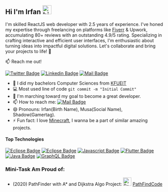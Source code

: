 
## Hi I'm Irfan <img src="https://user-images.githubusercontent.com/1303154/88677602-1635ba80-d120-11ea-84d8-d263ba5fc3c0.gif" width="28px" alt="hi">

I'm skilled ReactJS web developer with 2.5 years of experience. I've honed my expertise through freelancing on platforms like [Fiverr](https://www.fiverr.com/users/cooldued123) & Upwork, accumulating 80+ reviews with an outstanding 4.9/5 rating. Specializing in crafting interactive and efficient user interfaces, I'm enthusiastic about turning ideas into impactful digital solutions. Let's collaborate and bring your projects to life! 🚀

:mailbox: Reach me out!

[![Twitter Badge](https://img.shields.io/badge/-@MuhammadMusa-1ca0f1?style=flat&labelColor=1ca0f1&logo=facebook&logoColor=white&link=https://web.facebook.com/profile.php?id=100026400563019)](https://web.facebook.com/profile.php?id=100026400563019) [![Linkedin Badge](https://img.shields.io/badge/-Irfan_Alvi-0e76a8?style=flat&labelColor=0e76a8&logo=linkedin&logoColor=white)](https://www.linkedin.com/in/irfan-alvi/) [![Mail Badge](https://img.shields.io/badge/-Irfan_Alvi-0078D4?style=flat&labelColor=0078D4&logo=microsoft-outlook&logoColor=white)](mailto:irfan.alvi12@hotmail.com)

<!-- TODO: Add last video link -->

- 🔭 I did my bachelors Computer Sciences  from [KFUEIT](https://www.kfueit.edu.pk)
- :computer: Most used line of code `git commit -m "Initial Commit"`
- 🤔 I'm marching toward my goal to become a great developer.
- 📫 How to reach me: [![Mail Badge](https://img.shields.io/badge/-Irfan_Alvi-0078D4?style=flat&labelColor=0078D4&logo=microsoft-outlook&logoColor=white)](mailto:irfan.alvi12@hotmail.com)
- 😄 Pronouns: Irfan(Birth Name), Musa(Social Name), Shadow(Gamertag).
- ⚡ Fun fact: I love [Minecraft](https://minecraft.net), I wanna be a part of similar amazing projects.

#### Top Technologies

<!-- TODO: Make technologies links takes you to repositories -->

[![Eclipse Badge](https://img.shields.io/badge/-Reactjs-61DBFB?style=for-the-badge&labelColor=black&logo=React&logoColor=61DBFB)](#) [![Eclipse Badge](https://img.shields.io/badge/-Next.Js-black?style=for-the-badge&labelColor=black&logo=Next.js&logoColor=white)](#) [![Javascript Badge](https://img.shields.io/badge/-Javascript-F0DB4F?style=for-the-badge&labelColor=black&logo=javascript&logoColor=F0DB4F)](#) [![Flutter Badge](https://img.shields.io/badge/-mui-0078D4?style=for-the-badge&labelColor=black&logo=MUI&logoColor=0078D4)](#) [![Java Badge](https://img.shields.io/badge/-Java-f89820?style=for-the-badge&labelColor=black&logo=Eclipse&logoColor=f89820)](#) [![GraphQL Badge](https://img.shields.io/badge/-Block_Bench-e535ab?style=for-the-badge&labelColor=black&logo=element&logoColor=e535ab)](#)


### Mini-Task Am Proud of:
- (2020) PathFinder with A* and Dijkstra Algo Project: <img align="" alt="React" width="26px" src="https://img.icons8.com/nolan/64/visual-studio-code-2019.png" /> [PathFindCode]

<br />

[PathFindCode]: https://github.com/irfanalvi67/PathFinderCpp
[ValentineCode]: https://www.mediafire.com/file/ej3xwkl9r443czb/Valentine_Project_-_C%252B%252B_specified_-_autotimmer.mp4/file
[htmltutorial]: https://www.youtube.com/watch?v=VK6MXVxOsws&t=27s
[javascripttutorial]: https://www.youtube.com/watch?v=D-LHKvmX37E
